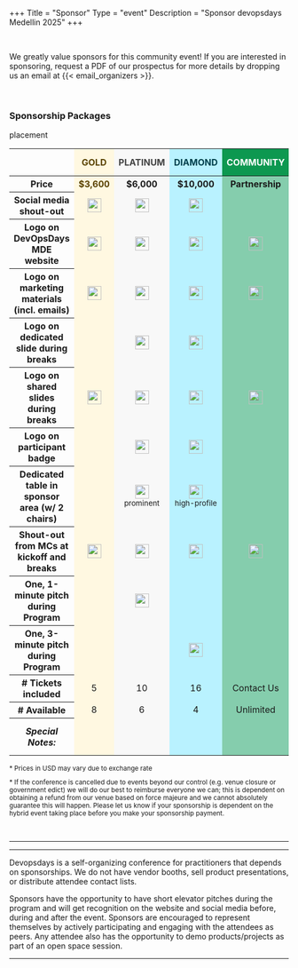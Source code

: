 +++
Title = "Sponsor"
Type = "event"
Description = "Sponsor devopsdays Medellin 2025"
+++
<div class="container-fluid">
  <div class="row justify-content-start"                 >
    <div class="col-md-9">
      <div>
      <br>
      <p>We greatly value sponsors for this community event! If you are interested in sponsoring, request a PDF of our prospectus for more details by dropping us an email at {{< email_organizers >}}.</p>
      <br>
      </div>
      <h3>Sponsorship Packages</h3>
      <div class="table-responsive">
<table class="table table-bordered table-hover"> 
  <thead>
    <tr>
      <th width=25% scope="col"></th>
      <th scope="col" style="text-align: center; background:#FFF8E1; color:#5A4300;">GOLD</th>
      <th scope="col" style="text-align: center; background:#F8F8F8; color:#434343;">PLATINUM</th>
      <th scope="col" style="text-align: center; background:#B9F2FF; color:#03414D;">DIAMOND</th>
      <th scope="col" style="text-align: center; background:#0D9850; color:white;">COMMUNITY</th>
      <th scope="col" style="text-align: center; background:#0D9850; color:white;">EVENT EXPERIENCE</th>
      <th scope="col" style="text-align: center; background:#0D9850; color:white;">LUNCH</th>
      <th scope="col" style="text-align: center; background:#0D9850; color:white;">BREAKS</th>
    </tr>
  </thead>
  <tbody>
    <tr>
      <th>Price</th>
      <td align="center" style="text-align: center; background:#FFF8E1; color:#5A4300;"><strong>$3,600</strong></td>
      <td align="center" style="text-align: center; background:#F8F8F8;"><strong>$6,000</strong></td>
      <td align="center" style="text-align: center; background:#B9F2FF;"><strong>$10,000</strong></td>
      <td align="center" style="text-align: center; background:#85cdad;"><strong>Partnership</strong></td>
      <td align="center" style="text-align: center; background:#85cdad;"><strong>$1,000</strong></td>
      <td align="center" style="text-align: center; background:#85cdad;"><strong>$2,800</strong></td>
      <td align="center" style="text-align: center; background:#85cdad;"><strong>$1,500</strong></td>
    </tr>
      <th>Social media shout-out</th>
      <td align="center" style="text-align: center; background:#FFF8E1; color:#5A4300;"><img src = "/events/2025-medellin/logo.png" width="25px"></td>
      <td align="center" style="text-align: center; background:#F8F8F8;"><img src = "/events/2025-medellin/logo.png" width="25px"></td>
      <td align="center" style="text-align: center; background:#B9F2FF;"><img src = "/events/2025-medellin/logo.png" width="25px"></td>
      <td align="center" style="text-align: center; background:#85cdad;"></td>
      <td align="center" style="text-align: center; background:#85cdad;"></td>
      <td align="center" style="text-align: center; background:#85cdad;"></td>
      <td align="center" style="text-align: center; background:#85cdad;"></td>
    </tr>
    <tr>
      <th>Logo on DevOpsDays MDE website</th>
      <td align="center" style="text-align: center; background:#FFF8E1;"><img src = "/events/2025-medellin/logo.png" width="25px"></td>
      <td align="center" style="text-align: center; background:#F8F8F8;"><img src = "/events/2025-medellin/logo.png" width="25px"></td>
      <td align="center" style="text-align: center; background:#B9F2FF;"><img src = "/events/2025-medellin/logo.png" width="25px"></td>
      <td align="center" style="text-align: center; background:#85cdad;"><img src = "/events/2025-medellin/logo.png" width="25px"></td>
      <td align="center" style="text-align: center; background:#85cdad;"><img src = "/events/2025-medellin/logo.png" width="25px"></td>
      <td align="center" style="text-align: center; background:#85cdad;"><img src = "/events/2025-medellin/logo.png" width="25px"></td>
      <td align="center" style="text-align: center; background:#85cdad;"><img src = "/events/2025-medellin/logo.png" width="25px"></td>
    </tr>
     <tr>
      <th>Logo on marketing materials (incl. emails)</th>
      <td align="center" style="text-align: center; background:#FFF8E1;"><img src = "/events/2025-medellin/logo.png" width="25px"></td>
      <td align="center" style="text-align: center; background:#F8F8F8;"><img src = "/events/2025-medellin/logo.png" width="25px"></td>
      <td align="center" style="text-align: center; background:#B9F2FF;"><img src = "/events/2025-medellin/logo.png" width="25px"></td>
      <td align="center" style="text-align: center; background:#85cdad;"><img src = "/events/2025-medellin/logo.png" width="25px"></td>
      <td align="center" style="text-align: center; background:#85cdad;"><img src = "/events/2025-medellin/logo.png" width="25px"></td>
      <td align="center" style="text-align: center; background:#85cdad;"><img src = "/events/2025-medellin/logo.png" width="25px"></td>
      <td align="center" style="text-align: center; background:#85cdad;"><img src = "/events/2025-medellin/logo.png" width="25px"></td>
    </tr>
     <tr>
      <th>Logo on dedicated slide during breaks</th>
      <td align="center" style="text-align: center; background:#FFF8E1;"</td>
      <td align="center" style="text-align: center; background:#F8F8F8;"><img src = "/events/2025-medellin/logo.png" width="25px"></td>
      <td align="center" style="text-align: center; background:#B9F2FF;"><img src = "/events/2025-medellin/logo.png" width="25px"></td>
      <td align="center" style="text-align: center; background:#85cdad;"></td>
      <td align="center" style="text-align: center; background:#85cdad;"></td>
      <td align="center" style="text-align: center; background:#85cdad;"></td>
      <td align="center" style="text-align: center; background:#85cdad;"></td>
    </tr>
    <tr>
      <th>Logo on shared slides during breaks</th>
      <td align="center" style="text-align: center; background:#FFF8E1;"><img src = "/events/2025-medellin/logo.png" width="25px"></td>
      <td align="center" style="text-align: center; background:#F8F8F8;"><img src = "/events/2025-medellin/logo.png" width="25px"></td>
      <td align="center" style="text-align: center; background:#B9F2FF;"><img src = "/events/2025-medellin/logo.png" width="25px"></td>
      <td align="center" style="text-align: center; background:#85cdad;"><img src = "/events/2025-medellin/logo.png" width="25px"></td>
      <td align="center" style="text-align: center; background:#85cdad;"><img src = "/events/2025-medellin/logo.png" width="25px"></td>
      <td align="center" style="text-align: center; background:#85cdad;"><img src = "/events/2025-medellin/logo.png" width="25px"></td>
      <td align="center" style="text-align: center; background:#85cdad;"><img src = "/events/2025-medellin/logo.png" width="25px"></td>
    </tr>
    <tr>
      <th>Logo on participant badge</th>
      <td align="center" style="text-align: center; background:#FFF8E1;"></td>
      <td align="center" style="text-align: center; background:#F8F8F8;"><img src = "/events/2025-medellin/logo.png" width="25px"></td>
      <td align="center" style="text-align: center; background:#B9F2FF;"><img src = "/events/2025-medellin/logo.png" width="25px"></td>
      <td align="center" style="text-align: center; background:#85cdad;"></td>
      <td align="center" style="text-align: center; background:#85cdad;"></td>
      <td align="center" style="text-align: center; background:#85cdad;"></td>
      <td align="center" style="text-align: center; background:#85cdad;"></td>
    </tr>
    <tr>
      <th>Dedicated table in sponsor area (w/ 2 chairs)</th>
      <td align="center" style="text-align: center; background:#FFF8E1;"></td> placement</small></td>
      <td align="center" style="text-align: center; background:#F8F8F8;"><img src = "/events/2025-medellin/logo.png" width="25px"><br/><small>prominent<br/>
      <td align="center" style="text-align: center; background:#B9F2FF;"><img src = "/events/2025-medellin/logo.png" width="25px"><br/><small>high-profile<br/>
      <td align="center" style="text-align: center; background:#85cdad;"></td>
      <td align="center" style="text-align: center; background:#85cdad;"></td>
      <td align="center" style="text-align: center; background:#85cdad;"></td>
      <td align="center" style="text-align: center; background:#85cdad;"></td>
    </tr>
    <tr>
      <th>Shout-out from MCs at kickoff and breaks</th>
      <td align="center" style="text-align: center; background:#FFF8E1;"><img src = "/events/2025-medellin/logo.png" width="25px"><br/></td>
      <td align="center" style="text-align: center; background:#F8F8F8;"><img src = "/events/2025-medellin/logo.png" width="25px"></td>
      <td align="center" style="text-align: center; background:#B9F2FF;"><img src = "/events/2025-medellin/logo.png" width="25px"><br/></td>
      <td align="center" style="text-align: center; background:#85cdad;"><img src = "/events/2025-medellin/logo.png" width="25px"><br/></td>
      <td align="center" style="text-align: center; background:#85cdad;"><img src = "/events/2025-medellin/logo.png" width="25px"><br/></td>
      <td align="center" style="text-align: center; background:#85cdad;"><img src = "/events/2025-medellin/logo.png" width="25px"><br/></td>
      <td align="center" style="text-align: center; background:#85cdad;"><img src = "/events/2025-medellin/logo.png" width="25px"><br/></td>
    </tr>
    <tr>
      <th>One, 1-minute pitch during Program</th>
      <td align="center" style="text-align: center; background:#FFF8E1;"></td>
      <td align="center" style="text-align: center; background:#F8F8F8;"><img src = "/events/2025-medellin/logo.png" width="25px"></td>
      <td align="center" style="text-align: center; background:#B9F2FF;"></td>
      <td align="center" style="text-align: center; background:#85cdad;"></td>
      <td align="center" style="text-align: center; background:#85cdad;"></td>
      <td align="center" style="text-align: center; background:#85cdad;"></td>
      <td align="center" style="text-align: center; background:#85cdad;"></td>
    </tr>
    <tr>
      <th>One, 3-minute pitch during Program</th>
      <td align="center" style="text-align: center; background:#FFF8E1;"></td>
      <td align="center" style="text-align: center; background:#F8F8F8;"></td>
      <td align="center" style="text-align: center; background:#B9F2FF;"><img src = "/events/2025-medellin/logo.png" width="25px"></td>
      <td align="center" style="text-align: center; background:#85cdad;"></td>
      <td align="center" style="text-align: center; background:#85cdad;"></td>
      <td align="center" style="text-align: center; background:#85cdad;"></td>
      <td align="center" style="text-align: center; background:#85cdad;"></td>
    </tr>
    <tr>
      <th># Tickets included</th>
      <td align="center" style="text-align: center; background:#FFF8E1;">5</td>
      <td align="center" style="text-align: center; background:#F8F8F8;">10</td>
      <td align="center" style="text-align: center; background:#B9F2FF;">16</td>
      <td align="center" style="text-align: center; background:#85cdad;">Contact Us</td>
      <td align="center" style="text-align: center; background:#85cdad;">Contact Us</td>
      <td align="center" style="text-align: center; background:#85cdad;">Contact Us</td>
      <td align="center" style="text-align: center; background:#85cdad;">Contact Us</td>
    </tr>
    <tr>
      <th># Available</th>
      <td align="center" style="text-align: center; background:#FFF8E1;">8</td>
      <td align="center" style="text-align: center; background:#F8F8F8;">6</td>
      <td align="center" style="text-align: center; background:#B9F2FF;">4</td>
      <td align="center" style="text-align: center; background:#85cdad;">Unlimited</td>
      <td align="center" style="text-align: center; background:#85cdad;">5</td>
      <td align="center" style="text-align: center; background:#85cdad;">3</td>
      <td align="center" style="text-align: center; background:#85cdad;">3</td>
    </tr>
    <tr>
      <th><em>Special Notes:<em></th>
      <td align="center" style="text-align: center; background:#FFF8E1;"></td>
      <td align="center" style="text-align: center; background:#F8F8F8;"></td>
      <td align="center" style="text-align: center; background:#B9F2FF;"></td>
      <td align="center" style="text-align: center; background:#85cdad;"></td>
      <td align="center" style="text-align: center; background:#85cdad;"></td>
      <td colspan="3" align="center" style="text-align: center; background:#85cdad;">Contact us for combo package options</td>
    </tr>
  </tbody>
</table>      <small><p>* Prices in USD may vary due to exchange rate</p>
      <p>* If the conference is cancelled due to events beyond our control (e.g. venue closure or government edict) we will do our best to reimburse everyone we can; this is dependent on obtaining a refund from our venue based on force majeure and we cannot absolutely guarantee this will happen.  Please let us know if your sponsorship is dependent on the hybrid event taking place before you make your sponsorship payment.</p>
      </small>
      <br>
    </div>
  </div>
</div>
<hr>
<hr/>
<p>Devopsdays is a self-organizing conference for practitioners that depends on sponsorships. We do not have vendor booths, sell product presentations, or distribute attendee contact lists.</p>
<p>Sponsors have the opportunity to have short elevator pitches during the program and will get recognition on the website and social media before, during and after the event. Sponsors are encouraged to represent themselves by actively participating and engaging with the attendees as peers. Any attendee also has the opportunity to demo products/projects as part of an open space session.</p>
<!--
There are also opportunities for exclusive special sponsorships. We'll have sponsors for various events with special privileges for the sponsors of these events. If you are interested in special sponsorships or have a creative idea about how you can support the event, send us an email.
-->
<hr/>

